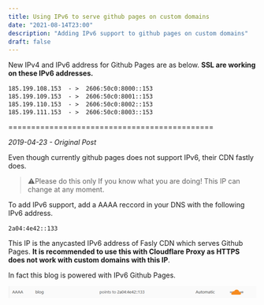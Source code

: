 ```yaml
---
title: Using IPv6 to serve github pages on custom domains
date: "2021-08-14T23:00"
description: "Adding IPv6 support to github pages on custom domains"
draft: false
---
```


New IPv4 and IPv6 address for Github Pages are as below. **SSL are working on these IPv6 addresses.**

```
185.199.108.153  - >  2606:50c0:8000::153
185.199.109.153  - >  2606:50c0:8001::153
185.199.110.153  - >  2606:50c0:8002::153
185.199.111.153  - >  2606:50c0:8003::153
```
=============================================

*2019-04-23 - Original Post*

Even though currently github pages does not support IPv6, their CDN fastly does.

> ⚠️Please do this only If you know what you are doing! This IP can change at any moment.

To add IPv6 support, add a AAAA reccord in your DNS with the following IPv6 address.

    2a04:4e42::133

This IP is the anycasted IPv6 address of Fasly CDN which serves Github Pages. **It is recommended to use this with Cloudflare Proxy as HTTPS does not work with custom domains with this IP**.

In fact this blog is powered with IPv6 Github Pages.

![Cloudflare IPv6 GitHub Pages](cf-blog-github.png)
